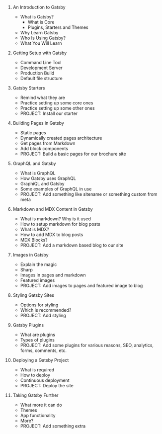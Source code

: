 1. An Introduction to Gatsby

   - What is Gatsby?
     - What is Core
     - Plugins, Starters and Themes
   - Why Learn Gatsby
   - Who Is Using Gatsby?
   - What You Will Learn

2. Getting Setup with Gatsby

   - Command Line Tool
   - Development Server
   - Production Build
   - Default file structure

3. Gatsby Starters

   - Remind what they are
   - Practice setting up some core ones
   - Practice setting up some other ones
   - PROJECT: Install our starter

4. Building Pages in Gatsby

   - Static pages
   - Dynamically created pages architecture
   - Get pages from Markdown
   - Add block components
   - PROJECT: Build a basic pages for our brochure site

5. GraphQL and Gatsby

   - What is GraphQL
   - How Gatsby uses GraphQL
   - GraphiQL and Gatsby
   - Some examples of GraphQL in use
   - PROJECT: Add something like sitename or something custom from meta

6. Markdown and MDX Content in Gatsby

   - What is markdown? Why is it used
   - How to setup markdown for blog posts
   - What is MDX?
   - How to add MDX to blog posts
   - MDX Blocks?
   - PROJECT: Add a markdown based blog to our site

7. Images in Gatsby

   - Explain the magic
   - Sharp
   - Images in pages and markdown
   - Featured images
   - PROJECT: Add images to pages and featured image to blog

8. Styling Gatsby Sites

   - Options for styling
   - Which is recommended?
   - PROJECT: Add styling

9. Gatsby Plugins

   - What are plugins
   - Types of plugins
   - PROJECT: Add some plugins for various reasons, SEO, analytics, forms, comments, etc.

10. Deploying a Gatsby Project

    - What is required
    - How to deploy
    - Continuous deployment
    - PROJECT: Deploy the site

11. Taking Gatsby Further

    - What more it can do
    - Themes
    - App functionality
    - More?
    - PROJECT: Add something extra
